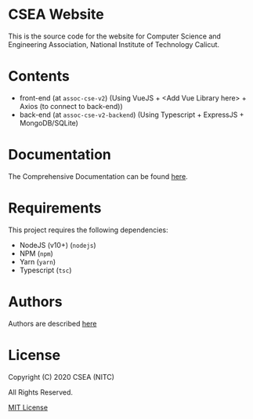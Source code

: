 # CSEA Website

This is the source code for the website for Computer Science and Engineering Association, National Institute of Technology Calicut.

# Contents

- front-end (at `assoc-cse-v2`) (Using VueJS + \<Add Vue Library here\> + Axios (to connect to back-end))
- back-end (at `assoc-cse-v2-backend`) (Using Typescript + ExpressJS + MongoDB/SQLite)

# Documentation

The Comprehensive Documentation can be found [here](docs/README.md).

# Requirements

This project requires the following dependencies:

- NodeJS (v10+) (`nodejs`)
- NPM (`npm`)
- Yarn (`yarn`)
- Typescript (`tsc`)

# Authors

Authors are described [here](AUTHORS.md)

# License

Copyright (C) 2020 CSEA (NITC)

All Rights Reserved.

[MIT License](LICENSE)